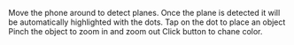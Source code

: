 Move the phone around to detect planes.
Once the plane is detected it will be automatically highlighted with the dots.
Tap on the dot to place an object
Pinch the object to zoom in and zoom out
Click button to chane color.
